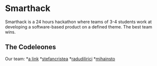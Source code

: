 # Smarthack

Smarthack is a 24 hours hackathon where teams of 3-4 students work at developing a software-based product on a defined theme. The best team wins.

## The Codeleones

Our team:
*[a link](https://github.com/user/repo/blob/branch/other_file.md)
*[stefancristea](https://github.com/stefancristea)
*[radudilirici](https://github.com/radudilirici)
*[mihainsto](https://github.com/mihainsto)

